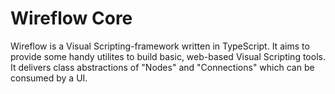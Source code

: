 # Wireflow Core
Wireflow is a Visual Scripting-framework written in TypeScript. It aims to provide some handy utilites to build basic, web-based Visual Scripting tools. It delivers class abstractions of "Nodes" and "Connections" which can be consumed by a UI.